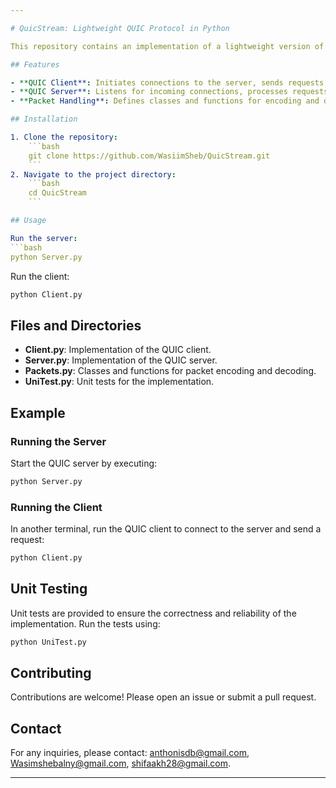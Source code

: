 ```yaml
---

# QuicStream: Lightweight QUIC Protocol in Python

This repository contains an implementation of a lightweight version of the QUIC (Quick UDP Internet Connection) protocol in Python. QUIC is a transport protocol developed by Google that aims to improve web performance by reducing latency and enhancing security.

## Features

- **QUIC Client**: Initiates connections to the server, sends requests, and receives responses.
- **QUIC Server**: Listens for incoming connections, processes requests, and sends back responses.
- **Packet Handling**: Defines classes and functions for encoding and decoding QUIC packets, managing sockets, and handling stream payloads.

## Installation

1. Clone the repository:
    ```bash
    git clone https://github.com/WasiimSheb/QuicStream.git
    ```
2. Navigate to the project directory:
    ```bash
    cd QuicStream
    ```

## Usage

Run the server:
```bash
python Server.py
```

Run the client:
```bash
python Client.py
```

## Files and Directories

- **Client.py**: Implementation of the QUIC client.
- **Server.py**: Implementation of the QUIC server.
- **Packets.py**: Classes and functions for packet encoding and decoding.
- **UniTest.py**: Unit tests for the implementation.

## Example

### Running the Server

Start the QUIC server by executing:
```bash
python Server.py
```

### Running the Client

In another terminal, run the QUIC client to connect to the server and send a request:
```bash
python Client.py
```

## Unit Testing

Unit tests are provided to ensure the correctness and reliability of the implementation. Run the tests using:
```bash
python UniTest.py
```

## Contributing

Contributions are welcome! Please open an issue or submit a pull request.

## Contact

For any inquiries, please contact: anthonisdb@gmail.com, Wasimshebalny@gmail.com, shifaakh28@gmail.com.

---
```

